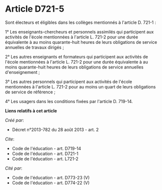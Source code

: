 # Article D721-5

Sont électeurs et éligibles dans les collèges mentionnés à l'article D. 721-1 : 

1° Les enseignants-chercheurs et personnels assimilés qui participent aux activités de l'école mentionnées à l'article L.
721-2 pour une durée équivalente à au moins quarante-huit heures de leurs obligations de service annuelles de travaux
dirigés ; 

2° Les autres enseignants et formateurs qui participent aux activités de l'école mentionnées à l'article L. 721-2 pour une
durée équivalente à au moins quarante-huit heures de leurs obligations de service annuelles d'enseignement ; 

3° Les autres personnels qui participent aux activités de l'école mentionnées à l'article L. 721-2 pour au moins un quart de
leurs obligations de service de référence ; 

4° Les usagers dans les conditions fixées par l'article D. 719-14.

**Liens relatifs à cet article**

_Créé par_:

  - Décret n°2013-782 du 28 août 2013 - art. 2

_Cite_:

  - Code de l'éducation - art. D719-14
  - Code de l'éducation - art. D721-1
  - Code de l'éducation - art. L721-2

_Cité par_:

  - Code de l'éducation - art. D773-23 (V)
  - Code de l'éducation - art. D774-22 (V)
